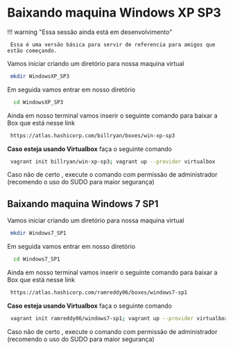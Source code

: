 # Baixando maquina Windows XP SP3
!!! warning "Essa sessão ainda está em desenvolvimento"

     Essa é uma versão básica para servir de referencia para amigos que estão começando.

Vamos iniciar criando um diretório para nossa maquina virtual
```sh
 mkdir WindowsXP_SP3
```

Em seguida vamos entrar em nosso diretório
```sh
  cd WindowsXP_SP3
```

Ainda em nosso terminal vamos inserir o seguinte comando para baixar a Box que está nesse link
```sh
 https://atlas.hashicorp.com/billryan/boxes/win-xp-sp3
```

**Caso esteja usando Virtualbox** faça o seguinte comando
```sh
 vagrant init billryan/win-xp-sp3; vagrant up --provider virtualbox
```

Caso não de certo , execute o comando com permissão de administrador (recomendo o uso do SUDO para maior segurança)

## Baixando maquina Windows 7 SP1
Vamos iniciar criando um diretório para nossa maquina virtual
```sh
 mkdir Windows7_SP1
```

Em seguida vamos entrar em nosso diretório
```sh
  cd Windows7_SP1
```

Ainda em nosso terminal vamos inserir o seguinte comando para baixar a Box que está nesse link
```sh
 https://atlas.hashicorp.com/ramreddy06/boxes/windows7-sp1
```

**Caso esteja usando Virtualbox** faça o seguinte comando
```sh
 vagrant init ramreddy06/windows7-sp1; vagrant up --provider virtualbox
```

Caso não de certo , execute o comando com permissão de administrador (recomendo o uso do SUDO para maior segurança)
